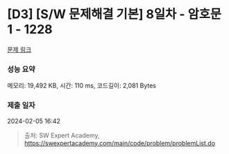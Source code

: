 # [D3] [S/W 문제해결 기본] 8일차 - 암호문1 - 1228 

[문제 링크](https://swexpertacademy.com/main/code/problem/problemDetail.do?contestProbId=AV14w-rKAHACFAYD) 

### 성능 요약

메모리: 19,492 KB, 시간: 110 ms, 코드길이: 2,081 Bytes

### 제출 일자

2024-02-05 16:42



> 출처: SW Expert Academy, https://swexpertacademy.com/main/code/problem/problemList.do